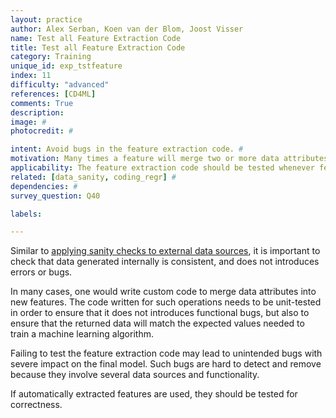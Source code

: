 ```yaml
---
layout: practice
author: Alex Serban, Koen van der Blom, Joost Visser
name: Test all Feature Extraction Code
title: Test all Feature Extraction Code
category: Training
unique_id: exp_tstfeature
index: 11
difficulty: "advanced"
references: [CD4ML]
comments: True
description:
image: #
photocredit: #

intent: Avoid bugs in the feature extraction code. #
motivation: Many times a feature will merge two or more data attributes, or use custom data transformations. Testing custom feature extraction code ensures no errors or bugs are introduced in this process. #
applicability: The feature extraction code should be tested whenever features are manually  engineered (and not automatically extracted, e.g. through deep learning).
related: [data_sanity, coding_regr] #
dependencies: #
survey_question: Q40

labels:

---
```


Similar to <a href="/best_practices/01-sanity_check/"> applying sanity checks to external data sources</a>, it is important to check that data generated internally is consistent, and does not introduces errors or bugs.

In many cases, one would write custom code to merge data attributes into new features.
The code written for such operations needs to be unit-tested in order to ensure that it does not introduces functional bugs, but also to ensure that the returned data will match the expected values needed to train a machine learning algorithm.

Failing to test the feature extraction code may lead to unintended bugs with severe impact on the final model.
Such bugs are hard to detect and remove because they involve several data sources and functionality.

If automatically extracted features are used, they should be tested for correctness.